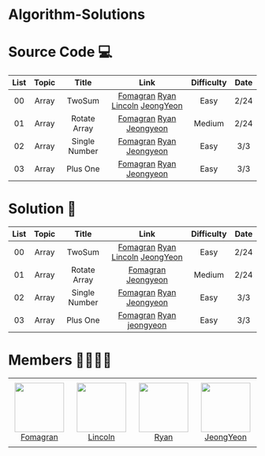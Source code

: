 # Algorithm-Solutions

# Source Code 💻

| List | Topic                          | Title                | Link    | Difficulty |  Date             |
| :--: | :--------------------------: | :-----------------: | :------:  | :---------: |:---------------:|
| 00 | Array | TwoSum |[Fomagran](./Array/TwoSum/TwoSum_Fomagran.js) [Ryan](./Array/TwoSum/TwoSum_Ryan.java) [Lincoln](./data_structure) [JeongYeon](./Array/TwoSum/TwoSum_jeongyeon.py) | Easy | 2/24 |
| 01 | Array | Rotate Array | [Fomagran](./Array/RotateArray/RotateArray_Fomagran.js) [Ryan](./Array/RotateArray/RotateArray_Ryan.java) [Jeongyeon](./Array/RotateArray/RotateArray_jeongyeon.py) | Medium | 2/24 |
| 02 | Array | Single Number | [Fomagran](./Array/SingleNumber/SingleNumber_Fomagran.js) [Ryan](./Array/SingleNumber/SingleNumber_Ryan.js) [Jeongyeon](./Array/SingleNumber/SingleNumber_jeongyeon.py) | Easy | 3/3 |
| 03 | Array | Plus One | [Fomagran](./Array/PlusOne/PlusOne_Fomagran.js) [Ryan](./Array/PlusOne/PlusOne_Ryan.js) [Jeongyeon](./Array/PlusOne/PlusOne_jeongyeon.py)| Easy | 3/3 |


# Solution 📝

| List | Topic                          | Title                | Link    | Difficulty |  Date             |
| :--: | :--------------------------: | :-----------------: | :------:  | :---------: |:---------------:|
| 00 | Array | TwoSum |[Fomagran](./Array/TwoSum/TwoSum_Fomagran.md) [Ryan](./data_structure) [Lincoln](./data_structure) [JeongYeon](./Array/TwoSum/TwoSum_jeongyeon.md) | Easy | 2/24 |
| 01 | Array | Rotate Array | [Fomagran](./Array/RotateArray/RotateArray_Fomagran.md) [Jeongyeon](./Array/RotateArray/RotateArray_jeongyeon.md)| Medium | 2/24 |
| 02 | Array | Single Number | [Fomagran](./Array/SingleNumber/SingleNumber_Fomagran.md) [Ryan](./Array/SingleNumber/SingleNumber_Ryan.md) [Jeongyeon](./Array/SingleNumber/SingleNumber_jeongyeon.md)| Easy | 3/3 |
| 03 | Array | Plus One | [Fomagran](./Array/PlusOne/PlusOne_Fomagran.md) [Ryan](./Array/PlusOne/PlusOne_Ryan.md) [jeongyeon](./Array/PlusOne/PlusOne_jeongyeon.md)| Easy | 3/3 |


# Members 👨‍👨‍👦‍👦

<table>
    <tr height="140px">
        <td align="center" width="130px">
            <a href="https://github.com/fomagran"><img height="100px" width="100px" src="https://user-images.githubusercontent.com/47676921/155339049-0d8a32a8-aa90-4b28-94e5-a3540cc53136.png"/></a>
            <br />
            <a href="https://github.com/tonyfomagran">Fomagran</a>
        </td>
        <td align="center" width="130px">
            <a href="https://github.com/moh008"><img height="100px" width="100px" src="https://user-images.githubusercontent.com/22461471/155645928-969370e5-713c-40d8-b7f8-b4da3738cb52.jpg"/></a>
            <br />
            <a href="https://github.com/moh008">Lincoln</a>
        </td>
        <td align="center" width="130px">
            <a href="https://github.com/RyanDonggunLee"><img height="100px" width="100px" src="https://user-images.githubusercontent.com/40766493/156107630-9ed8d9ac-0a9b-42b8-ab7b-28f386247298.jpeg"/></a>
            <br />
            <a href="https://github.com/RyanDonggunLee">Ryan</a>
        </td>
        <td align="center" width="130px">
            <a href="https://github.com/jeongyeon-park"><img height="100px" width="100px" src="https://user-images.githubusercontent.com/47676921/155339049-0d8a32a8-aa90-4b28-94e5-a3540cc53136.png"/></a>
            <br />
            <a href="https://github.com/jeongyeon-park">JeongYeon</a>
        </td>
    </tr>